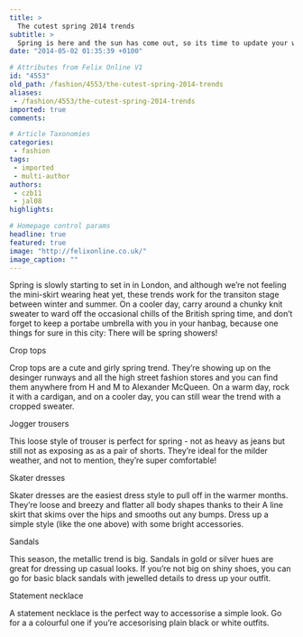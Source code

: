 ```yaml
---
title: >
  The cutest spring 2014 trends
subtitle: >
  Spring is here and the sun has come out, so its time to update your wardrobe! These trends are sure to keep you cool in the sun
date: "2014-05-02 01:35:39 +0100"

# Attributes from Felix Online V1
id: "4553"
old_path: /fashion/4553/the-cutest-spring-2014-trends
aliases:
 - /fashion/4553/the-cutest-spring-2014-trends
imported: true
comments:

# Article Taxonomies
categories:
 - fashion
tags:
 - imported
 - multi-author
authors:
 - czb11
 - jal08
highlights:

# Homepage control params
headline: true
featured: true
image: "http://felixonline.co.uk/"
image_caption: ""
---
```


Spring is slowly starting to set in in London, and although we’re not feeling the mini-skirt wearing heat yet, these trends work for the transiton stage between winter and summer. On a cooler day, carry around a chunky knit sweater to ward off the occasional chills of the British spring time, and don’t forget to keep a portabe umbrella with you in your hanbag, because one things for sure in this city: There will be spring showers!

Crop tops

Crop tops are a cute and girly spring trend. They’re showing up on the desinger runways and all the high street fashion stores and you can find them anywhere from H and M to Alexander McQueen. On a warm day, rock it with a cardigan, and on a cooler day, you can still wear the trend with a cropped sweater.

Jogger trousers

This loose style of trouser is perfect for spring - not as heavy as jeans but still not as exposing as as a pair of shorts. They’re ideal for the milder weather, and not to mention, they’re super comfortable!

Skater dresses

Skater dresses are the easiest dress style to pull off in the warmer months. They’re loose and breezy and flatter all body shapes thanks to their A line skirt that skims over the hips and smooths out any bumps. Dress up a simple style (like the one above) with some bright accessories.

Sandals

This season, the metallic trend is big. Sandals in gold or silver hues are great for dressing up casual looks. If you’re not big on shiny shoes, you can go for basic black sandals with jewelled details to dress up your outfit.

Statement necklace

A statement necklace is the perfect way to accessorise a simple look. Go for a a colourful one if you’re accesorising plain black or white outfits.
